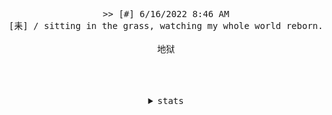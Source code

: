 <div align="center">
  <p>
    <samp>>> [#] 6/16/2022 8:46 AM</samp><br>
    <samp>[耒] / sitting in the grass, watching my whole world reborn.</samp><br><br>
    <samp>地狱</samp>
  </p>
  <br>
  <br>
  <br>
</div>

<details align="center">
  <summary>
    <samp>stats</samp>
  </summary>
  <br>
  <img src="https://github-readme-stats.vercel.app/api?username=aexhell&theme=dracula"><br>
  <img src="https://github-readme-stats.vercel.app/api/top-langs/?username=aexhell&layout=compact&theme=dracula&hide=JSON">
</details>
